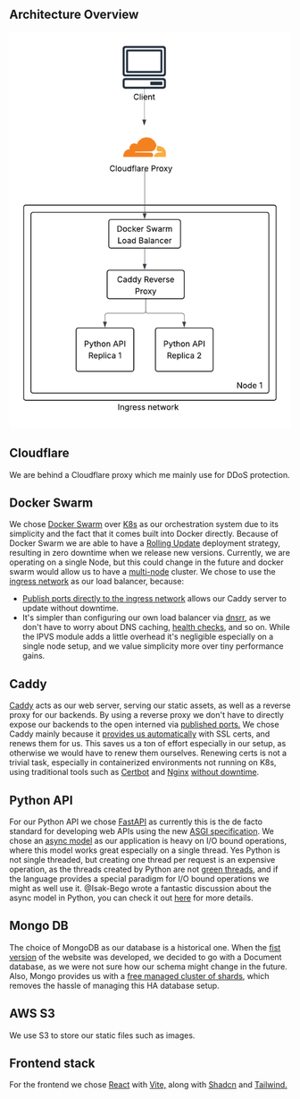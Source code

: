 ## Architecture Overview
![img.png](../images/architecture_overview.png)

## Cloudflare
We are behind a Cloudflare proxy which me mainly use for DDoS protection.

## Docker Swarm
We chose [Docker Swarm](https://docs.docker.com/engine/swarm/) over [K8s](https://kubernetes.io/) as our orchestration system due to its simplicity and the fact that it comes built into Docker directly.
Because of Docker Swarm we are able to have a [Rolling Update](https://youtu.be/AWVTKBUnoIg?t=94) deployment strategy, resulting in zero downtime when we release new versions.
Currently, we are operating on a single Node, but this could change in the future and docker swarm would allow us to have a [multi-node](https://docs.docker.com/engine/swarm/how-swarm-mode-works/nodes/) cluster.
We chose to use the [ingress network](https://docs.docker.com/engine/swarm/networking/#key-network-concepts) as our load balancer, because:
* [Publish ports directly to the ingress network](https://docs.docker.com/engine/swarm/ingress/#publish-a-port-for-a-service) allows our Caddy server to update without downtime.
* It's simpler than configuring our own load balancer via [dnsrr](https://docs.docker.com/engine/swarm/ingress/#without-the-routing-mesh), as we don't have to worry about DNS caching, [health checks](https://caddyserver.com/docs/caddyfile/directives/reverse_proxy#active-health-checks), and so on.
While the IPVS module adds a little overhead it's negligible especially on a single node setup, and we value simplicity more over tiny performance gains.

## Caddy
[Caddy](https://caddyserver.com/docs/) acts as our web server, serving our static assets, as well as a reverse proxy for our backends. By using a
reverse proxy we don't have to directly expose our backends to the open interned via [published ports.](https://docs.docker.com/get-started/docker-concepts/running-containers/publishing-ports/)
We chose Caddy mainly because it [provides us automatically](https://caddyserver.com/docs/automatic-https) with SSL certs, and renews them for us. This saves us a ton of effort especially in our setup, as otherwise we would have to renew them ourselves.
Renewing certs is not a trivial task, especially in containerized environments not running on K8s, using traditional tools such as [Certbot](https://certbot.eff.org/) and [Nginx](https://nginx.org/) [without downtime](https://api7.ai/blog/how-nginx-reload-work).

## Python API
For our Python API we chose [FastAPI](https://fastapi.tiangolo.com/) as currently this is the de facto standard for developing web APIs using the new [ASGI specification](https://asgi.readthedocs.io/en/latest/specs/main.html). We chose an [async model](https://fastapi.tiangolo.com/async/#asynchronous-code) as
our application is heavy on I/O bound operations, where this model works great especially on a single thread. Yes Python is not single threaded, but creating one thread per request is an expensive operation, as the threads created by Python are not [green threads](https://en.wikipedia.org/wiki/Green_thread), and if the
language provides a special paradigm for I/O bound operations we might as well use it. @Isak-Bego wrote a fantastic discussion about the async model in Python, you can check it out [here](https://github.com/AUBGTheHUB/monolith/discussions/774) for more details.

## Mongo DB
The choice of MongoDB as our database is a historical one. When the [fist version](https://github.com/AUBGTheHUB/monolith/releases/tag/1.0.0) of the website was developed, we decided to go with a Document database, as we were not sure how our schema might change in the future. Also, Mongo provides us with a [free managed cluster of shards](https://www.mongodb.com/products/platform/atlas-database),
which removes the hassle of managing this HA database setup.

## AWS S3
We use S3 to store our static files such as images.

## Frontend stack
For the frontend we chose [React](https://react.dev/) with [Vite,](https://vite.dev/guide/) along with [Shadcn](https://ui.shadcn.com/) and [Tailwind.](https://tailwindcss.com/)
